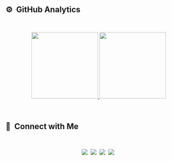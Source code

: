 ## ⚙️ &nbsp;GitHub Analytics

<br>

<p align="center">
<a href="https://github.com/aneeqkhurram007">
  <img height="180em" src="https://github-readme-stats-eight-theta.vercel.app/api?username=aneeqkhurram007&show_icons=true&theme=algolia&include_all_commits=true&count_private=true"/>
  <img height="180em" src="https://github-readme-stats-eight-theta.vercel.app/api/top-langs/?username=aneeqkhurram007&layout=compact&langs_count=10&theme=algolia"/>
</a>
</p>

<br>


## 🔗 &nbsp;Connect with Me

<br>

<p>
  <p align="center">
  <a href="https://www.facebook.com/aneeqkhurram007/"><img src="https://img.shields.io/badge/-Facebook-1877F2?style=flat-square&logo=Facebook&logoColor=white"/></a>&nbsp;
  <a href="https://www.instagram.com/aneeqkhurram007/"><img src="https://img.shields.io/badge/-Instagram-E4405F?style=flat-square&logo=Instagram&logoColor=white"/></a>&nbsp;
  <a href="https://www.twitter.com/aneeqkhurram007/"><img src="https://img.shields.io/badge/Twitter-1DA1F2?style=flat-square&logo=twitter&logoColor=white"/></a>&nbsp;
  <a href="https://www.linkedin.com/in/aneeq-khurram-46a13019a/"><img src="https://img.shields.io/badge/-Linkedin-0077B5?style=flat-square&logo=Linkedin&logoColor=white"/></a>&nbsp;
  </p>
  
</p>



